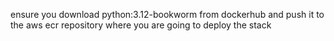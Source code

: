 ensure you download python:3.12-bookworm from dockerhub and push it to the aws ecr repository where you are going to deploy the stack
